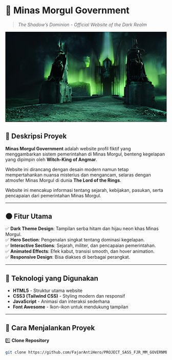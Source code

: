 # 🏰 Minas Morgul Government
> *The Shadow’s Dominion - Official Website of the Dark Realm*  

![Minas Morgul](ASSETS/Hero_Background.png)  

## 📜 Deskripsi Proyek  
**Minas Morgul Government** adalah website profil fiktif yang menggambarkan sistem pemerintahan di Minas Morgul, benteng kegelapan yang dipimpin oleh **Witch-King of Angmar**.  

Website ini dirancang dengan desain modern namun tetap mempertahankan nuansa misterius dan mengancam, selaras dengan atmosfer Minas Morgul di dunia **The Lord of the Rings**.  

Website ini mencakup informasi tentang sejarah, kebijakan, pasukan, serta pencapaian dari pemerintahan Minas Morgul.  

---

## 🌑 Fitur Utama  
✅ **Dark Theme Design**: Tampilan serba hitam dan hijau neon khas Minas Morgul.  
✅ **Hero Section**: Pengenalan singkat tentang dominasi kegelapan.  
✅ **Interactive Sections**: Sejarah, militer, dan pencapaian pemerintahan.  
✅ **Animated Effects**: Efek kabut, transisi smooth, dan hover animation.  
✅ **Responsive Design**: Bisa diakses di berbagai perangkat.  

---

## 🔧 Teknologi yang Digunakan  
- **HTML5** - Struktur utama website  
- **CSS3 (Tailwind CSS)** - Styling modern dan responsif  
- **JavaScript** - Animasi dan interaksi sederhana  
- **Font Awesome** - Ikon-ikon untuk mendukung tampilan  

---

## 🚀 Cara Menjalankan Proyek  
1️⃣ **Clone Repository**  
```bash
git clone https://github.com/FajarAntiHero/PROJECT_SASS_FJR_MM_GOVERNMENT
